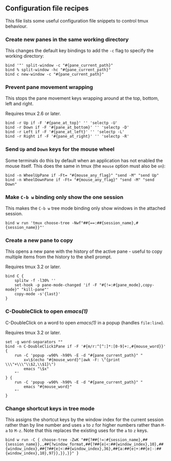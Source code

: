 ## Configuration file recipes

This file lists some useful configuration file snippets to control tmux
behaviour.

### Create new panes in the same working directory

This changes the default key bindings to add the `-c` flag to specify the
working directory:

~~~~
bind '"' split-window -c "#{pane_current_path}"
bind % split-window -hc "#{pane_current_path}"
bind c new-window -c "#{pane_current_path}"
~~~~

### Prevent pane movement wrapping

This stops the pane movement keys wrapping around at the top, bottom, left and
right.

Requires tmux 2.6 or later.

~~~~
bind -r Up if -F '#{pane_at_top}' '' 'selectp -U'
bind -r Down if -F '#{pane_at_bottom}' '' 'selectp -D'
bind -r Left if -F '#{pane_at_left}' '' 'selectp -L'
bind -r Right if -F '#{pane_at_right}' '' 'selectp -R'
~~~~

### Send `Up` and `Down` keys for the mouse wheel

Some terminals do this by default when an application has not enabled the mouse
itself. This does the same in tmux (the `mouse` option must also be `on`):

~~~~
bind -n WheelUpPane if -Ft= "#{mouse_any_flag}" "send -M" "send Up"
bind -n WheelDownPane if -Ft= "#{mouse_any_flag}" "send -M" "send Down"
~~~~

### Make `C-b w` binding only show the one session

This makes the `C-b w` tree mode binding only show windows in the attached
session.

~~~~
bind w run 'tmux choose-tree -Nwf"##{==:##{session_name},#{session_name}}"'
~~~~

### Create a new pane to copy

This opens a new pane with the history of the active pane - useful to copy
multiple items from the history to the shell prompt.

Requires tmux 3.2 or later.

~~~~
bind C {
	splitw -f -l30% ''
	set-hook -p pane-mode-changed 'if -F "#{!=:#{pane_mode},copy-mode}" "kill-pane"'
	copy-mode -s'{last}'
}
~~~~

### C-DoubleClick to open *emacs(1)*

C-DoubleClick on a word to open *emacs(1)* in a popup (handles `file:line`).

Requires tmux 3.2 or later.

~~~~
set -g word-separators ""
bind -n C-DoubleClick1Pane if -F '#{m/r:^[^:]*:[0-9]+:,#{mouse_word}}' {
	run -C 'popup -w90% -h90% -E -d "#{pane_current_path}" "
		x=\$(echo "#{mouse_word}"|awk -F: \"{print \\\"+\\\"\\$2,\\$1}\")
		emacs "\$x"
	"'
} {
	run -C 'popup -w90% -h90% -E -d "#{pane_current_path}" "
		emacs "#{mouse_word}"
	"'
}
~~~~

### Change shortcut keys in tree mode

This assigns the shortcut keys by the window index for the current session
rather than by line number and uses `a` to `z` for higher numbers rather than
`M-a` to `M-z`. Note that this replaces the existing uses for the `a` to `z`
keys.

~~~~
bind w run -C { choose-tree -ZwK "##{?##{!=:#{session_name},##{session_name}},,##{?window_format,##{?##{e|<:##{window_index},10},##{window_index},##{?##{e|<:##{window_index},36},##{a:##{e|+:##{e|-:##{window_index},10},97}},}},}}" }
~~~~
